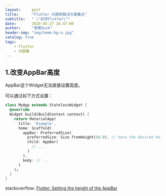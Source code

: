 ```yaml
---
layout:     post
title:      "Flutter 问题和解决方案集合"
subtitle:   " \"初学Flutter\""
date:       2020-05-27 16:47:00
author:     "香蕉Duck"
header-img: "img/home-bg-o.jpg"
catalog: true
tags:
    - Flutter
    - 问题集
---
```


## 1.改变AppBar高度

AppBar这个Widget无法直接设置高度。

可以通过如下方式设置：

```dart
class MyApp extends StatelessWidget {
  @override
  Widget build(BuildContext context) {
    return MaterialApp(
      title: 'Example',
      home: Scaffold(
        appBar: PreferredSize(
          preferredSize: Size.fromHeight(50.0), // here the desired height
          child: AppBar(
            // ...
          )
        ),
        body: // ...
      )
    );
  }
}
```

stackoverflow: [Flutter: Setting the height of the AppBar](https://stackoverflow.com/questions/51089994/flutter-setting-the-height-of-the-appbar)